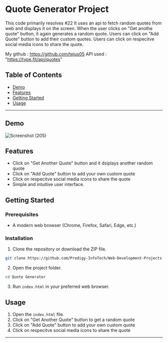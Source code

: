 # Quote Generator Project

This code primarily resolves #22
It uses an api to fetch random quotes from web and displays it on the screen. When the user clicks on "Get anothe quote" button, it again generates a random quote.
Users can click on "Add Quote" button to add their custom quotes. Users can click on respecitve social media icons to share the quote.

My github : https://github.com/tejus05
API used : "https://type.fit/api/quotes"

## Table of Contents

- [Demo](#demo)
- [Features](#features)
- [Getting Started](#getting-started)
- [Usage](#usage)

---

## Demo

![Screenshot (205)](https://user-images.githubusercontent.com/118271901/272627335-f5862207-e0d5-49b6-b024-567e23f984fd.png)

## Features

- Click on "Get Another Quote" button and it dsiplays another random quote
- Click on "Add Quote" button to add your own custom quote
- Click on respecitve social media icons to share the quote
- Simple and intuitive user interface.

## Getting Started

### Prerequisites

- A modern web browser (Chrome, Firefox, Safari, Edge, etc.)

### Installation

1. Clone the repository or download the ZIP file.

```bash
git clone https://github.com/Prodigy-InfoTech/Web-Development-Projects.git
```

2. Open the project folder.

```bash
cd Quote Generator
```

3. Run `index.html` in your preferred web browser.

## Usage

1. Open the `index.html` file.
2. Click on "Get Another Quote" button to get a random quote
3. Click on "Add Quote" button to add your own custom quote
4. Click on respecitve social media icons to share the quote

---
